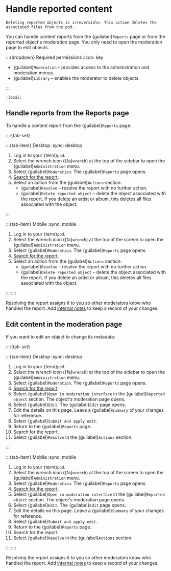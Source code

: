 # Handle reported content

```{warning}
Deleting reported objects is irreversible. This action deletes the associated files from the pod.
```

You can handle content reports from the {guilabel}`Reports` page or from the reported object's moderation page. You only need to open the moderation page to edit objects.

:::{dropdown} Required permissions
:icon: key

- {guilabel}`Moderation` – provides access to the administration and moderation menus.
- {guilabel}`Library` – enables the moderator to delete objects.

:::

```{contents}
:local:
```

## Handle reports from the Reports page

To handle a content report from the {guilabel}`Reports` page:

::::{tab-set}

:::{tab-item} Desktop
:sync: desktop

1. Log in to your {term}`pod`.
2. Select the wrench icon ({fa}`wrench`) at the top of the sidebar to open the {guilabel}`Administration` menu.
3. Select {guilabel}`Moderation`. The {guilabel}`Reports` page opens.
4. [Search for the report](search_reports.md).
5. Select an action from the {guilabel}`Actions` section:
   - {guilabel}`Resolve` – resolve the report with no further action.
   - {guilabel}`Delete reported object` – delete the object associated with the report. If you delete an artist or album, this deletes all files associated with the object.

:::

:::{tab-item} Mobile
:sync: mobile

1. Log in to your {term}`pod`.
2. Select the wrench icon ({fa}`wrench`) at the top of the screen to open the {guilabel}`Administration` menu.
3. Select {guilabel}`Moderation`. The {guilabel}`Reports` page opens.
4. [Search for the report](search_reports.md).
5. Select an action from the {guilabel}`Actions` section:
   - {guilabel}`Resolve` – resolve the report with no further action.
   - {guilabel}`Delete reported object` – delete the object associated with the report. If you delete an artist or album, this deletes all files associated with the object.

:::
::::

Resolving the report assigns it to you so other moderators know who handled the report. Add [internal notes](internal_notes.md) to keep a record of your changes.

## Edit content in the moderation page

If you want to edit an object to change its metadata:

::::{tab-set}

:::{tab-item} Desktop
:sync: desktop

1. Log in to your {term}`pod`.
2. Select the wrench icon ({fa}`wrench`) at the top of the sidebar to open the {guilabel}`Administration` menu.
3. Select {guilabel}`Moderation`. The {guilabel}`Reports` page opens.
4. [Search for the report](search_reports.md).
5. Select {guilabel}`Open in moderation interface` in the {guilabel}`Reported object` section. The object's moderation page opens.
6. Select {guilabel}`Edit`. The {guilabel}`Edit` page opens.
7. Edit the details on this page. Leave a {guilabel}`Summary` of your changes for reference.
8. Select {guilabel}`Submit and apply edit`.
9. Return to the {guilabel}`Reports` page.
10. Search for the report.
11. Select {guilabel}`Resolve` in the {guilabel}`Actions` section.

:::

:::{tab-item} Mobile
:sync: mobile

1. Log in to your {term}`pod`.
2. Select the wrench icon ({fa}`wrench`) at the top of the screen to open the {guilabel}`Administration` menu.
3. Select {guilabel}`Moderation`. The {guilabel}`Reports` page opens.
4. [Search for the report](search_reports.md).
5. Select {guilabel}`Open in moderation interface` in the {guilabel}`Reported object` section. The object's moderation page opens.
6. Select {guilabel}`Edit`. The {guilabel}`Edit` page opens.
7. Edit the details on this page. Leave a {guilabel}`Summary` of your changes for reference.
8. Select {guilabel}`Submit and apply edit`.
9. Return to the {guilabel}`Reports` page.
10. Search for the report.
11. Select {guilabel}`Resolve` in the {guilabel}`Actions` section.

:::
::::

Resolving the report assigns it to you so other moderators know who handled the report. Add [internal notes](internal_notes.md) to keep a record of your changes.
